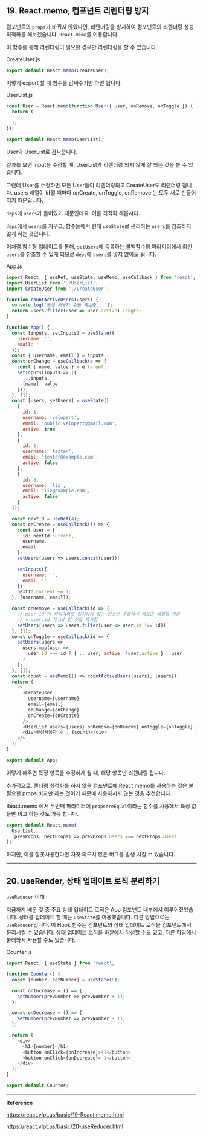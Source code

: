 ## 19. React.memo, 컴포넌트 리렌더링 방지



컴포넌트의 `props`가 바뀌지 않았다면, 리렌더링을 방지하여 컴포넌트의 리렌더링 성능 최적화를 해보겠습니다. `React.memo`를 이용합니다.

이 함수를 통해 리렌더링이 필요한 경우만 리렌더링을 할 수 있습니다.



CreateUser.js

```javascript
export default React.memo(CreateUser);
```



이렇게 export 할 때 함수를 감싸주기만 하면 됩니다.



UserList.js

```javascript
const User = React.memo(function User({ user, onRemove, onToggle }) {
  return (
    ...
  );
});

export default React.memo(UserList);
```

User와 UserList로 감싸줍니다.



결과를 보면 input을 수정할 때, UserList가 리렌더링 되지 않게 잘 되는 것을 볼 수 있습니다.

그런데 User를 수정하면 모든 User들이 리렌더링되고 CreateUser도 리렌더링 됩니다. users 배열이 바뀔 때마다 onCreate, onToggle, onRemove 는 모두 새로 만들어지기 때문입니다.

`deps`에 `users`가 들어있기 때문인데요. 이를 최적화 해봅시다.

`deps`에서 `users`를 지우고, 함수들에서 현재 `useState`로 관리하는 `users`를 참조하지 않게 하는 것입니다.

이처럼 함수형 업데이트를 통해, `setUsers`에 등록하는 콜백함수의 파라미터에서 최신 `users`를 참조할 수 있게 되므로 `deps`에 `users`를 넣지 않아도 됩니다.



App.js

```javascript
import React, { useRef, useState, useMemo, useCallback } from 'react';
import UserList from './UserList';
import CreateUser from './CreateUser';

function countActiveUsers(users) {
  console.log('활성 사용자 수를 세는중...');
  return users.filter(user => user.active).length;
}

function App() {
  const [inputs, setInputs] = useState({
    username: '',
    email: ''
  });
  const { username, email } = inputs;
  const onChange = useCallback(e => {
    const { name, value } = e.target;
    setInputs(inputs => ({
      ...inputs,
      [name]: value
    }));
  }, []);
  const [users, setUsers] = useState([
    {
      id: 1,
      username: 'velopert',
      email: 'public.velopert@gmail.com',
      active: true
    },
    {
      id: 2,
      username: 'tester',
      email: 'tester@example.com',
      active: false
    },
    {
      id: 3,
      username: 'liz',
      email: 'liz@example.com',
      active: false
    }
  ]);

  const nextId = useRef(4);
  const onCreate = useCallback(() => {
    const user = {
      id: nextId.current,
      username,
      email
    };
    setUsers(users => users.concat(user));

    setInputs({
      username: '',
      email: ''
    });
    nextId.current += 1;
  }, [username, email]);

  const onRemove = useCallback(id => {
    // user.id 가 파라미터로 일치하지 않는 원소만 추출해서 새로운 배열을 만듬
    // = user.id 가 id 인 것을 제거함
    setUsers(users => users.filter(user => user.id !== id));
  }, []);
  const onToggle = useCallback(id => {
    setUsers(users =>
      users.map(user =>
        user.id === id ? { ...user, active: !user.active } : user
      )
    );
  }, []);
  const count = useMemo(() => countActiveUsers(users), [users]);
  return (
    <>
      <CreateUser
        username={username}
        email={email}
        onChange={onChange}
        onCreate={onCreate}
      />
      <UserList users={users} onRemove={onRemove} onToggle={onToggle} />
      <div>활성사용자 수 : {count}</div>
    </>
  );
}

export default App;
```



이렇게 해주면 특정 항목을 수정하게 될 때, 해당 항목만 리렌더링 됩니다.



추가적으로, 렌더링 최적화를 하지 않을 컴포넌트에 React.memo를 사용하는 것은 불필요한 props 비교만 하는 것이기 때문에 사용하시지 않는 것을 추천합니다. 

React.memo 에서 두번째 파라미터에 `propsAreEqual`이라는 함수를 사용해서 특정 값들만 비교 하는 것도 가능 합니다.

```javascript
export default React.memo(
  UserList,
  (prevProps, nextProps) => prevProps.users === nextProps.users
);
```

하지만, 이를 잘못사용한다면 자칫 의도치 않은 버그를 발생 시킬 수 있습니다.



---

## 20. useRender, 상태 업데이트 로직 분리하기



`useReducer` 이해

지금까지 배운 것 중 주요 상태 업데이트 로직은 App 컴포넌트 내부에서 이루어졌었습니다. 상태를 업데이트 할 때는 `useState`를 이용했습니다. 다른 방법으로는 `useReducer`입니다. 이 Hook 함수는 컴포넌트의 상태 업데이트 로직을 컴포넌트에서 분리시킬 수 있습니다. 상태 업데이트 로직을 바깥에서 작성할 수도 있고, 다른 파일에서 불러와서 사용할 수도 있습니다.



Counter.js

```javascript
import React, { useState } from 'react';

function Counter() {
  const [number, setNumber] = useState(0);

  const onIncrease = () => {
    setNumber(prevNumber => prevNumber + 1);
  };

  const onDecrease = () => {
    setNumber(prevNumber => prevNumber - 1);
  };

  return (
    <div>
      <h1>{number}</h1>
      <button onClick={onIncrease}>+1</button>
      <button onClick={onDecrease}>-1</button>
    </div>
  );
}

export default Counter;
```











---

**Reference**

https://react.vlpt.us/basic/19-React.memo.html

https://react.vlpt.us/basic/20-useReducer.html

